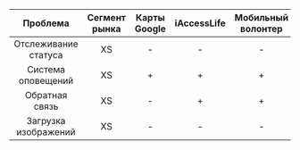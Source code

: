 |       Проблема       |  Сегмент рынка  | Карты Google | iAccessLife | Мобильный волонтер | Приоритет |
|:--------------------:|:---------------:|:------------:|:-----------:|:------------------:|:---------:|
| Отслеживание статуса |       XS        |      -       |      -      |         -          |     e     |
|  Система оповещений  |       XS        |      +       |      +      |         +          |     u     |
|    Обратная связь    |       XS        |      -       |      +      |         +          |     e     |
| Загрузка изображений |       XS        |      -       |      -      |         -          |     u     |